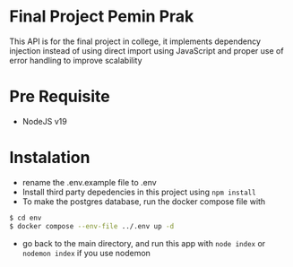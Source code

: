# Final Project Pemin Prak

This API is for the final project in college, it implements dependency injection instead of using direct import using JavaScript and proper use of error handling to improve scalability

# Pre Requisite
- NodeJS v19

# Instalation
- rename the .env.example file to .env
- Install third party depedencies in this project using ```npm install```
- To make the postgres database, run the docker compose file with
```bash
$ cd env
$ docker compose --env-file ../.env up -d
```
- go back to the main directory, and run this app with ```node index``` or ```nodemon index``` if you use nodemon

